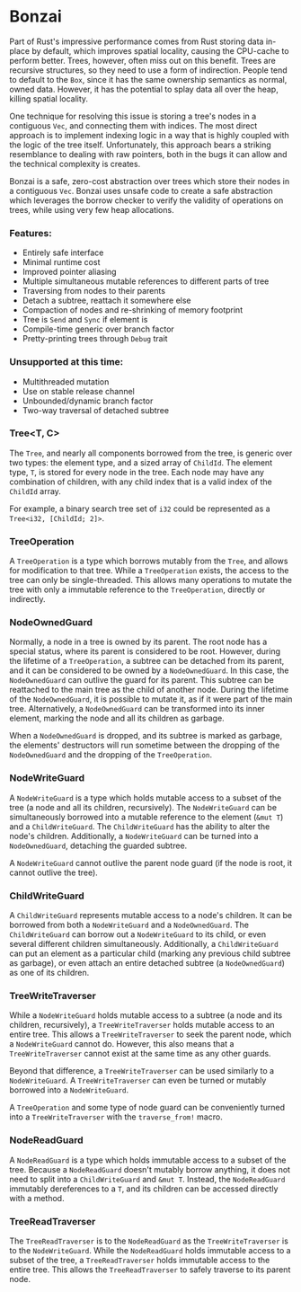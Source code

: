 # Bonzai

Part of Rust's impressive performance comes from Rust storing data in-place by default, which 
improves spatial locality, causing the CPU-cache to perform better. Trees, however, often 
miss out on this benefit. Trees are recursive structures, so they need to use a form of 
indirection. People tend to default to the `Box`, since it has the same ownership semantics 
as normal, owned data. However, it has the potential to splay data all over the heap, killing
spatial locality.

One technique for resolving this issue is storing a tree's nodes in a contiguous `Vec`, and 
connecting them with indices. The most direct approach is to implement indexing logic in a way 
that is highly coupled with the logic of the tree itself. Unfortunately, this approach bears
a striking resemblance to dealing with raw pointers, both in the bugs it can allow and the 
technical complexity is creates. 

Bonzai is a safe, zero-cost abstraction over trees which store their nodes in a contiguous 
`Vec`. Bonzai uses unsafe code to create a safe abstraction which leverages the borrow checker 
to verify the validity of operations on trees, while using very few heap allocations. 

### Features:

- Entirely safe interface
- Minimal runtime cost
- Improved pointer aliasing
- Multiple simultaneous mutable references to different parts of tree
- Traversing from nodes to their parents
- Detach a subtree, reattach it somewhere else
- Compaction of nodes and re-shrinking of memory footprint
- Tree is `Send` and `Sync` if element is
- Compile-time generic over branch factor
- Pretty-printing trees through `Debug` trait

### Unsupported at this time:

- Multithreaded mutation
- Use on stable release channel
- Unbounded/dynamic branch factor
- Two-way traversal of detached subtree

### Tree<T, C>

The `Tree`, and nearly all components borrowed from the tree, is generic over two types: 
the element type, and a sized array of `ChildId`. The element type, `T`, is stored for 
every node in the tree. Each node may have any combination of children, with any child 
index that is a valid index of the `ChildId` array. 

For example, a binary search tree set of `i32` could be represented as a `Tree<i32, [ChildId; 2]>`.

### TreeOperation

A `TreeOperation` is a type which borrows mutably from the `Tree`, and allows for modification to that 
tree. While a `TreeOperation` exists, the access to the tree can only be single-threaded. This allows 
many operations to mutate the tree with only a immutable reference to the `TreeOperation`, directly or
indirectly.

### NodeOwnedGuard

Normally, a node in a tree is owned by its parent. The root node has a special status, where its parent
is considered to be root. However, during the lifetime of a `TreeOperation`, a subtree can be detached
from its parent, and it can be considered to be owned by a `NodeOwnedGuard`. In this case, the 
`NodeOwnedGuard` can outlive the guard for its parent. This subtree can be reattached to the main tree 
as the child of another node. During the lifetime of the `NodeOwnedGuard`, it is possible to mutate it,
as if it were part of the main tree. Alternatively, a `NodeOwnedGuard` can be transformed into its 
inner element, marking the node and all its children as garbage.

When a `NodeOwnedGuard` is dropped, and its subtree is marked as garbage, the elements' destructors will 
run sometime between the dropping of the `NodeOwnedGuard` and the dropping of the `TreeOperation`.

### NodeWriteGuard

A `NodeWriteGuard` is a type which holds mutable access to a subset of the tree (a node and all its 
children, recursively). The `NodeWriteGuard` can be simultaneously borrowed into a mutable reference 
to the element (`&mut T`) and a `ChildWriteGuard`. The `ChildWriteGuard` has the ability to alter the 
node's children. Additionally, a `NodeWriteGuard` can be turned into a `NodeOwnedGuard`, detaching the 
guarded subtree.

A `NodeWriteGuard` cannot outlive the parent node guard (if the node is root, it cannot
outlive the tree). 

### ChildWriteGuard

A `ChildWriteGuard` represents mutable access to a node's children. It can be borrowed from both a 
`NodeWriteGuard` and a `NodeOwnedGuard`. The `ChildWriteGuard` can borrow out a `NodeWriteGuard` to 
its child, or even several different children simultaneously. Additionally, a `ChildWriteGuard` can 
put an element as a particular child (marking any previous child subtree as garbage), or even attach 
an entire detached subtree (a `NodeOwnedGuard`) as one of its children.

### TreeWriteTraverser

While a `NodeWriteGuard` holds mutable access to a subtree (a node and its children, recursively), a
`TreeWriteTraverser` holds mutable access to an entire tree. This allows a `TreeWriteTraverser` to 
seek the parent node, which a `NodeWriteGuard` cannot do. However, this also means that a 
`TreeWriteTraverser` cannot exist at the same time as any other guards.

Beyond that difference, a `TreeWriteTraverser` can be used similarly to a `NodeWriteGuard`.
A `TreeWriteTraverser` can even be turned or mutably borrowed into a `NodeWriteGuard`.

A `TreeOperation` and some type of node guard can be conveniently turned into a `TreeWriteTraverser`
with the `traverse_from!` macro.

### NodeReadGuard

A `NodeReadGuard` is a type which holds immutable access to a subset of the tree. Because a 
`NodeReadGuard` doesn't mutably borrow anything, it does not need to split into a `ChildWriteGuard`
and `&mut T`. Instead, the `NodeReadGuard` immutably dereferences to a `T`, and its children 
can be accessed directly with a method.

### TreeReadTraverser

The `TreeReadTraverser` is to the `NodeReadGuard` as the `TreeWriteTraverser` is to the `NodeWriteGuard`.
While the `NodeReadGuard` holds immutable access to a subset of the tree, a `TreeReadTraverser` holds 
immutable access to the entire tree. This allows the `TreeReadTraverser` to safely traverse to 
its parent node.